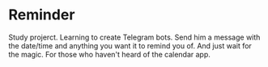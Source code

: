 # Reminder
Study projerct. Learning to create Telegram bots.
Send him a message with the date/time and anything you want it to remind you of. And just wait for the magic. 
For those who haven't heard of the calendar app.
